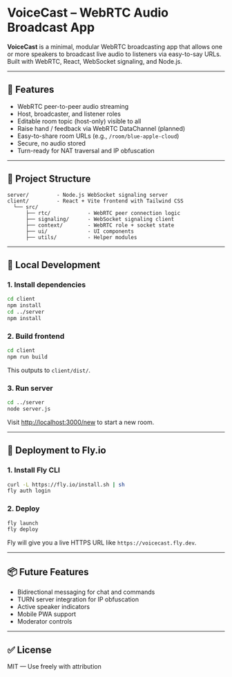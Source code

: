 # VoiceCast – WebRTC Audio Broadcast App

**VoiceCast** is a minimal, modular WebRTC broadcasting app that allows one or more speakers to broadcast live audio to listeners via easy-to-say URLs. Built with WebRTC, React, WebSocket signaling, and Node.js.

---

## 🔧 Features

- WebRTC peer-to-peer audio streaming
- Host, broadcaster, and listener roles
- Editable room topic (host-only) visible to all
- Raise hand / feedback via WebRTC DataChannel (planned)
- Easy-to-share room URLs (e.g., `/room/blue-apple-cloud`)
- Secure, no audio stored
- Turn-ready for NAT traversal and IP obfuscation

---

## 📁 Project Structure

```
server/         - Node.js WebSocket signaling server
client/         - React + Vite frontend with Tailwind CSS
  └── src/
      ├── rtc/            - WebRTC peer connection logic
      ├── signaling/      - WebSocket signaling client
      ├── context/        - WebRTC role + socket state
      ├── ui/             - UI components
      ├── utils/          - Helper modules
```

---

## 🧪 Local Development

### 1. Install dependencies

```bash
cd client
npm install
cd ../server
npm install
```

### 2. Build frontend

```bash
cd client
npm run build
```

This outputs to `client/dist/`.

### 3. Run server

```bash
cd ../server
node server.js
```

Visit [http://localhost:3000/new](http://localhost:3000/new) to start a new room.

---

## 🚀 Deployment to Fly.io

### 1. Install Fly CLI
```bash
curl -L https://fly.io/install.sh | sh
fly auth login
```

### 2. Deploy
```bash
fly launch
fly deploy
```

Fly will give you a live HTTPS URL like `https://voicecast.fly.dev`.

---

## 📦 Future Features

- Bidirectional messaging for chat and commands
- TURN server integration for IP obfuscation
- Active speaker indicators
- Mobile PWA support
- Moderator controls

---

## ✅ License
MIT — Use freely with attribution
